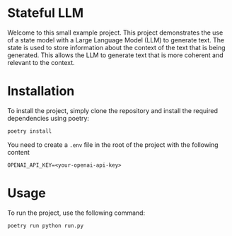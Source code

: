 # Stateful LLM
Welcome to this small example project. This project demonstrates the use of a state model with a Large Language Model (LLM) to generate text. The state is used to store information about the context of the text that is being generated. This allows the LLM to generate text that is more coherent and relevant to the context.

# Installation
To install the project, simply clone the repository and install the required dependencies using poetry:

```bash
poetry install
```

You need to create a `.env` file in the root of the project with the following content

```text
OPENAI_API_KEY=<your-openai-api-key>
```

# Usage
To run the project, use the following command:

```bash
poetry run python run.py
```
